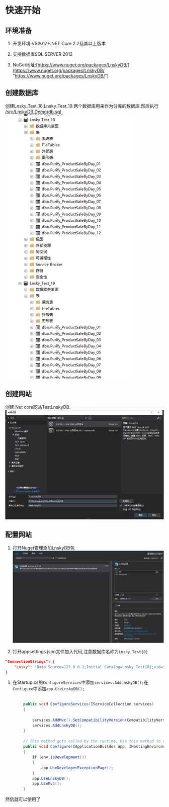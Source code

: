 # 快速开始

## 环境准备
1. 开发环境:VS2017+.NET Core 2.2及其以上版本

1. 支持数据库SQL SERVER 2012

1. NuGet地址:[https://www.nuget.org/packages/LnskyDB/](https://www.nuget.org/packages/LnskyDB/ "https://www.nuget.org/packages/LnskyDB/")

## 创建数据库
创建Lnsky_Test_18,Lnsky_Test_19.两个数据库用来作为分库的数据库.然后执行 [/src/LnskyDB.Demo/db.sql](https://github.com/liningit/LnskyDB/blob/master/src/LnskyDB.Demo/db.sql "/src/LnskyDB.Demo/db.sql")
![undefined](images/db.png "undefined")

## 创建网站
创建.Net core网站TestLnskyDB.
![undefined](images/createWebsite.png "undefined")

## 配置网站
1. 打开Nuget管理添加LnskyDB包
![undefined](images/addNuGet.png "undefined")

1. 打开appsettings.json文件加入代码,注意数据库名称为`Lnsky_Test{0}`
```json
"ConnectionStrings": {
    "Lnsky": "Data Source=127.0.0.1;Initial Catalog=Lnsky_Test{0};uid=sa;pwd=123"
}
```
1. 在Startup.cs的`ConfigureServices`中添加`services.AddLnskyDB();`在`Configure`中添加`app.UseLnskyDB();`
```csharp

        public void ConfigureServices(IServiceCollection services)
        {
         
            services.AddMvc().SetCompatibilityVersion(CompatibilityVersion.Version_2_2);
            services.AddLnskyDB();
        }

        // This method gets called by the runtime. Use this method to configure the HTTP request pipeline.
        public void Configure(IApplicationBuilder app, IHostingEnvironment env)
        {
            if (env.IsDevelopment())
            {
                app.UseDeveloperExceptionPage();
            }
            app.UseLnskyDB();
            app.UseMvc();
        }   
```
然后就可以使用了